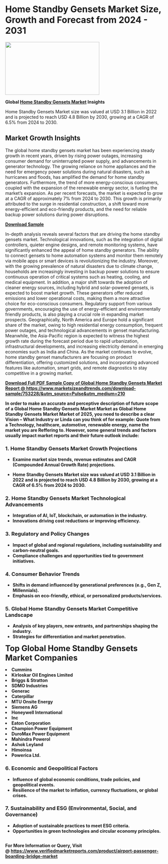 <H1>Home Standby Gensets Market Size, Growth and Forecast from 2024 - 2031</H1><img class="aligncenter size-medium wp-image-584254" src="https://thirdeyenews.in/wp-content/uploads/2024/09/Global-Market-Research-300x168.jpeg" alt="" width="300" height="168" /><p><strong>Global&nbsp;<a href="https://www.marketsizeandtrends.com/download-sample/753228/&amp;utm_source=Pulse&amp;utm_medium=210">Home Standby Gensets Market</a> Insights</strong></p><p>Home Standby Gensets Market size was valued at USD 3.1 Billion in 2022 and is projected to reach USD 4.8 Billion by 2030, growing at a CAGR of 6.5% from 2024 to 2030.</p><p><h2>Market Growth Insights</h2> <p>The global home standby gensets market has been experiencing steady growth in recent years, driven by rising power outages, increasing consumer demand for uninterrupted power supply, and advancements in generator technology. The growing reliance on home appliances and the need for emergency power solutions during natural disasters, such as hurricanes and floods, has amplified the demand for home standby generators. Furthermore, the trend of more energy-conscious consumers, coupled with the expansion of the renewable energy sector, is fueling the market’s expansion. As per recent forecasts, the market is expected to grow at a CAGR of approximately 7% from 2024 to 2030. This growth is primarily attributed to the surge in residential construction, a shift toward more energy-efficient and eco-friendly products, and the need for reliable backup power solutions during power disruptions.</p> <p><strong><a href="#">Download Sample</a></strong></p> <p>In-depth analysis reveals several factors that are driving the home standby gensets market. Technological innovations, such as the integration of digital controllers, quieter engine designs, and remote monitoring systems, have significantly enhanced the appeal of home standby generators. The ability to connect gensets to home automation systems and monitor them remotely via mobile apps or smart devices is revolutionizing the industry. Moreover, with the growing prevalence of natural disasters due to climate change, households are increasingly investing in backup power solutions to ensure continuous operation of critical systems such as heating, cooling, and medical equipment. In addition, a major shift towards the adoption of cleaner energy sources, including hybrid and solar-powered gensets, is expected to boost market growth. These generators offer reduced emissions and lower operational costs, making them a more attractive choice for eco-conscious consumers. Regulatory support from various governments, encouraging the use of energy-efficient and environmentally friendly products, is also playing a crucial role in expanding market prospects. Geographically, North America and Europe hold a significant share of the market, owing to high residential energy consumption, frequent power outages, and technological advancements in genset manufacturing. Meanwhile, the Asia-Pacific region is expected to witness the highest growth rate during the forecast period due to rapid urbanization, infrastructural developments, and increasing electricity demand in emerging economies such as India and China. As the market continues to evolve, home standby genset manufacturers are focusing on product differentiation, offering customized solutions, and incorporating advanced features like automation, smart grids, and remote diagnostics to stay competitive in a growing market.</p> <p><strong><a href="#"></p><p><span class=""><strong>Download Full PDF Sample Copy of Global Home Standby Gensets Market Report</strong> @ <a href="https://www.marketsizeandtrends.com/download-sample/753228/&amp;utm_source=Pulse&amp;utm_medium=210" target="_blank">https://www.marketsizeandtrends.com/download-sample/753228/&amp;utm_source=Pulse&amp;utm_medium=210</a></span></p><p>In order to make an accurate and perceptive description of future scope of a Global&nbsp;Home Standby Gensets Market Market as Global&nbsp;Home Standby Gensets Market Market of 2025, you need to describe a clear Vision &ndash; What Industry or Linda can you think of for example: Quote from a Technology, healthcare, automotive, renewable energy, name the market you are Reffering to. However, some general trends and factors usually impact market reports and their future outlook include:</p><h3>1.&nbsp;<strong>Home Standby Gensets Market Growth Projections</strong></h3><ul><li>Examine market size trends, revenue estimates and CAGR (Compounded Annual Growth Rate) projections.</li><li><p>Home Standby Gensets Market size was valued at USD 3.1 Billion in 2022 and is projected to reach USD 4.8 Billion by 2030, growing at a CAGR of 6.5% from 2024 to 2030.</p></li></ul><h3>2.&nbsp;<strong>Home Standby Gensets Market Technological Advancements</strong></h3><ul><li>Integration of AI, IoT, blockchain, or automation in the industry.</li><li>Innovations driving cost reductions or improving efficiency.</li></ul><h3>3.&nbsp;<strong>Regulatory and Policy Changes</strong></h3><ul><li>Impact of global and regional regulations, including sustainability and carbon-neutral goals.</li><li>Compliance challenges and opportunities tied to government initiatives.</li></ul><h3>4.&nbsp;<strong>Consumer Behavior Trends</strong></h3><ul><li>Shifts in demand influenced by generational preferences (e.g., Gen Z, Millennials).</li><li>Emphasis on eco-friendly, ethical, or personalized products/services.</li></ul><h3>5.&nbsp;<strong>Global Home Standby Gensets Market Competitive Landscape</strong></h3><ul><li>Analysis of key players, new entrants, and partnerships shaping the industry.</li><li>Strategies for differentiation and market penetration.</li></ul><p data-pm-slice="1 1 []"><span style="color: inherit; font-family: inherit; font-size: 25px;">Top Global Home Standby Gensets Market Companies</span></p><div class="" data-test-id=""><p><li>Cummins</li><li> Kirloskar Oil Engines Limited</li><li> Briggs & Stratton</li><li> SDMO Industries</li><li> Generac</li><li> Caterpillar</li><li> MTU Onsite Energy</li><li> Siemens AG</li><li> Honeywell International</li><li> Inc</li><li> Eaton Corporation</li><li> Champion Power Equipment</li><li> DuroMax Power Equipment</li><li> Mahindra Powerol</li><li> Ashok Leyland</li><li> Himoinsa</li><li> Powerica Ltd.</li></p></div><h3>6.&nbsp;<strong>Economic and Geopolitical Factors</strong></h3><ul><li>Influence of global economic conditions, trade policies, and geopolitical events.</li><li>Resilience of the market to inflation, currency fluctuations, or global crises.</li></ul><h3>7.&nbsp;<strong>Sustainability and ESG (Environmental, Social, and Governance)</strong></h3><ul><li>Adoption of sustainable practices to meet ESG criteria.</li><li>Opportunities in green technologies and circular economy principles.</li></ul><h2><strong style="font-size: 14px;">For More Information or Query, Visit @&nbsp;</strong><a style="background-color: #ffffff; font-size: 14px;" href="https://www.marketsizeandtrends.com/report/home-standby-gensets-market/" target="_blank">https://www.verifiedmarketreports.com/product/airport-passenger-boarding-bridge-market</a></h2>
